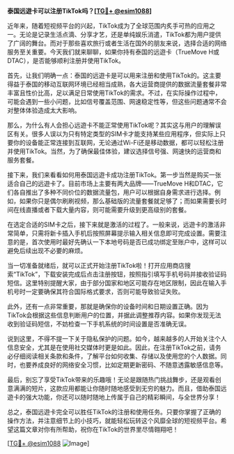 **泰国远遊卡可以注册TikTok吗？[[TG💪+ @esim1088](https://t.me/s/esim1088)]**

近年来，随着短视频平台的兴起，TikTok成为了全球范围内炙手可热的应用之一。无论是记录生活点滴、分享才艺，还是单纯娱乐消遣，TikTok都为用户提供了广阔的舞台。而对于那些喜欢旅行或者生活在国外的朋友来说，选择合适的网络服务至关重要。今天我们就来聊聊，如果你持有泰国的远遊卡（TrueMove H或DTAC），是否能够顺利注册并使用TikTok。

首先，让我们明确一点：泰国的远遊卡是可以用来注册和使用TikTok的。这主要得益于泰国的移动互联网环境已经相当成熟，各大运营商提供的数据流量套餐非常丰富且性价比高，足以满足日常使用TikTok的需求。不过，在实际操作过程中，可能会遇到一些小问题，比如信号覆盖范围、网速稳定性等，但这些问题通常不会对整体体验造成太大影响。

那么，为什么有人会担心远遊卡不能正常使用TikTok呢？其实这与用户的理解误区有关。很多人误以为只有特定类型的SIM卡才能支持某些应用程序，但实际上只要你的设备能正常连接到互联网，无论通过Wi-Fi还是移动数据，都可以轻松注册并使用TikTok。当然，为了确保最佳体验，建议选择信号强、网速快的运营商和服务套餐。

接下来，我们来看看如何用泰国远遊卡成功注册TikTok。第一步当然是购买一张适合自己的远遊卡了。目前市场上主要有两大品牌——TrueMove H和DTAC，它们各自推出了多种不同价位的数据流量包，用户可以根据自身需求进行选择。例如，如果你只是偶尔刷刷视频，那么基础版的流量套餐就足够了；而如果需要长时间在线直播或者下载大量内容，则可能需要升级到更高级别的套餐。

在选定合适的SIM卡之后，接下来就是激活的过程了。一般来说，远遊卡的激活非常简单，只需将新卡插入手机后按照屏幕提示输入相关信息即可完成设置。需要注意的是，首次使用时最好先确认一下本地号码是否已成功绑定至账户中，这样可以避免后续出现不必要的麻烦。

当一切准备就绪后，就可以正式开始注册TikTok啦！打开应用商店搜索“TikTok”，下载安装完成后点击注册按钮，按照指引填写手机号码并接收验证码短信。这里特别提醒大家，由于部分国家和地区可能存在地区限制，因此在输入手机号时一定要确保其符合国际格式要求，否则可能导致验证失败。

此外，还有一点非常重要，那就是确保你的设备时间和日期设置正确。因为TikTok会根据这些信息判断用户的位置，并据此调整推荐内容。如果你发现无法收到验证码短信，不妨检查一下手机系统的时间设置是否准确无误。

说到这里，不得不提一下关于隐私保护的问题。如今，越来越多的人开始关注个人信息安全，尤其是在使用社交媒体时更是如此。因此，在注册TikTok之前，请务必仔细阅读相关条款和条件，了解平台如何收集、存储以及使用您的个人数据。同时，也要养成良好的网络安全习惯，比如定期更新密码、不随意透露敏感信息等。

最后，别忘了享受TikTok带来的乐趣哦！无论是跟随热门挑战舞步，还是观看创意满满的短片，这款应用都能让你随时随地感受到无穷的魅力。而且，借助泰国远遊卡的强大功能，你还可以随时随地上传属于自己的精彩瞬间，与全世界分享！

总之，泰国远遊卡完全可以胜任TikTok的注册和使用任务。只要你掌握了正确的操作方法，并注意细节上的小技巧，就能轻松玩转这个风靡全球的短视频平台。希望这篇文章对你有所帮助，祝你在TikTok的世界里尽情翱翔吧！

[[TG💪+ @esim1088](https://t.me/s/esim1088) ![Image](https://i.postimg.cc/4NQfJmqS/Snipaste-2025-05-13-00-14-12.png)]